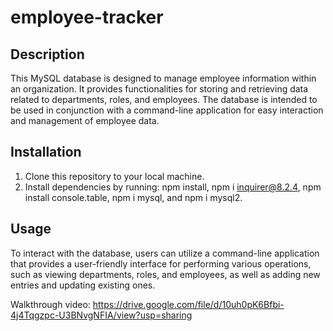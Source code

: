 # employee-tracker

## Description

This MySQL database is designed to manage employee information within an organization. It provides functionalities for storing and retrieving data related to departments, roles, and employees. The database is intended to be used in conjunction with a command-line application for easy interaction and management of employee data.

## Installation

1. Clone this repository to your local machine.
2. Install dependencies by running: npm install, npm i inquirer@8.2.4, npm install console.table, npm i mysql, and npm i mysql2.

## Usage

To interact with the database, users can utilize a command-line application that provides a user-friendly interface for performing various operations, such as viewing departments, roles, and employees, as well as adding new entries and updating existing ones.

Walkthrough video: https://drive.google.com/file/d/10uh0pK6Bfbi-4j4Tqgzpc-U3BNvgNFIA/view?usp=sharing
